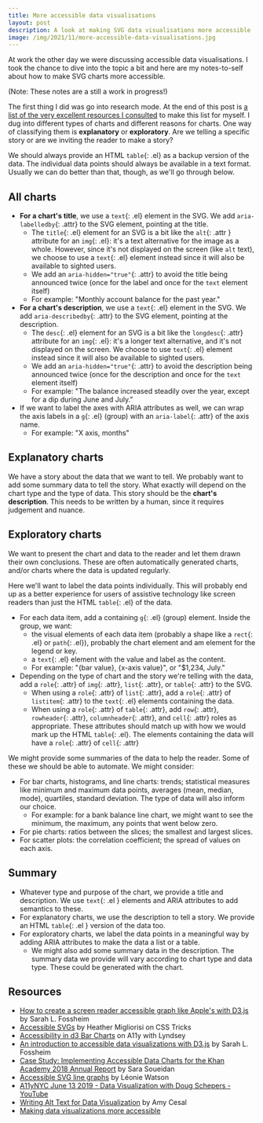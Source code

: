 ```yaml
---
title: More accessible data visualisations
layout: post
description: A look at making SVG data visualisations more accessible
image: /img/2021/11/more-accessible-data-visualisations.jpg
---
```


At work the other day we were discussing accessible data visualisations. I took the chance to dive into the topic a bit and here are my notes-to-self about how to make SVG charts more accessible.

(Note: These notes are a still a work in progress!)

The first thing I did was go into research mode. At the end of this post is [a list of the very excellent resources I consulted](#resources) to make this list for myself. I dug into different types of charts and different reasons for charts. One way of classifying them is **explanatory** or **exploratory**. Are we telling a specific story or are we inviting the reader to make a story?

We should always provide an HTML `table`{: .el} as a backup version of the data. The individual data points should always be available in a text format. Usually we can do better than that, though, as we'll go through below.

## All charts

- **For a chart's title**, we use a `text`{: .el} element in the SVG. We add `aria-labelledby`{: .attr} to the SVG element, pointing at the title.
  - The `title`{: .el} element for an SVG is a bit like the `alt`{: .attr } attribute for an `img`{: .el}: it's a text alternative for the image as a whole. However, since it's not displayed on the screen (like `alt` text), we choose to use a `text`{: .el} element instead since it will also be available to sighted users.
  - We add an `aria-hidden="true"`{: .attr} to avoid the title being announced twice (once for the label and once for the `text` element itself)
  - For example: "Monthly account balance for the past year."
- **For a chart's description**, we use a `text`{: .el} element in the SVG. We add `aria-describedby`{: .attr} to the SVG element, pointing at the description.
  - The `desc`{: .el} element for an SVG is a bit like the `longdesc`{: .attr} attribute for an `img`{: .el}: it's a longer text alternative, and it's not displayed on the screen. We choose to use `text`{: .el} element instead since it will also be available to sighted users.
  - We add an `aria-hidden="true"`{: .attr} to avoid the description being announced twice (once for the description and once for the `text` element itself)
  - For example: "The balance increased steadily over the year, except for a dip during June and July."
- If we want to label the axes with ARIA attributes as well, we can wrap the axis labels in a `g`{: .el} (group) with an `aria-label`{: .attr} of the axis name.
  - For example: "X axis, months"

## Explanatory charts

We have a story about the data that we want to tell. We probably want to add some summary data to tell the story. What exactly will depend on the chart type and the type of data. This story should be the **chart's description**. This needs to be written by a human, since it requires judgement and nuance.

## Exploratory charts

We want to present the chart and data to the reader and let them drawn their own conclusions. These are often automatically generated charts, and/or charts where the data is updated regularly.

Here we'll want to label the data points individually. This will probably end up as a better experience for users of assistive technology like screen readers than just the HTML `table`{: .el} of the data.

- For each data item, add a containing `g`{: .el} (group) element. Inside the group, we want:
  - the visual elements of each data item (probably a shape like a `rect`{: .el} or `path`{: .el}), probably the chart element and am element for the legend or key.
  - a `text`{: .el} element with the value and label as the content.
  - For example: "{bar value}, {x-axis value}", or "$1,234, July."
- Depending on the type of chart and the story we're telling with the data, add a `role`{: .attr} of `img`{: .attr}, `list`{: .attr}, or `table`{: .attr} to the SVG.
  - When using a `role`{: .attr} of `list`{: .attr}, add a `role`{: .attr} of `listitem`{: .attr} to the `text`{: .el} elements containing the data.
  - When using a `role`{: .attr} of `table`{: .attr}, add `row`{: .attr}, `rowheader`{: .attr}, `columnheader`{: .attr}, and `cell`{: .attr} roles as appropriate. These attributes should match up with how we would mark up the HTML `table`{: .el}. The elements containing the data will have a `role`{: .attr} of `cell`{: .attr}

We might provide some summaries of the data to help the reader. Some of these we should be able to automate. We might consider:

- For bar charts, histograms, and line charts: trends; statistical measures like minimum and maximum data points, averages (mean, median, mode), quartiles, standard deviation. The type of data will also inform our choice.
  - For example: for a bank balance line chart, we might want to see the minimum, the maximum, any points that went below zero.
- For pie charts: ratios between the slices; the smallest and largest slices.
- For scatter plots: the correlation coefficient; the spread of values on each axis.

## Summary

- Whatever type and purpose of the chart, we provide a title and description. We use `text`{: .el } elements and ARIA attributes to add semantics to these.
- For explanatory charts, we use the description to tell a story. We provide an HTML `table`{: .el } version of the data too.
- For exploratory charts, we label the data points in a meaningful way by adding ARIA attributes to make the data a list or a table.
  - We might also add some summary data in the description. The summary data we provide will vary according to chart type and data type. These could be generated with the chart.

## Resources

- [How to create a screen reader accessible graph like Apple's with D3.js](https://fossheim.io/writing/posts/apple-dataviz-a11y-tutorial/) by Sarah L. Fossheim
- [Accessible SVGs](https://css-tricks.com/accessible-svgs/) by Heather Migliorisi on CSS Tricks
- [Accessibility in d3 Bar Charts](https://www.a11ywithlindsey.com/blog/accessibility-d3-bar-charts) on A11y with Lyndsey
- [An introduction to accessible data visualizations with D3.js](https://fossheim.io/writing/posts/accessible-dataviz-d3-intro/) by Sarah L. Fossheim
- [Case Study: Implementing Accessible Data Charts for the Khan Academy 2018 Annual Report](https://www.sarasoueidan.com/blog/accessible-data-charts-for-khan-academy-2018-annual-report/) by Sara Soueidan
- [Accessible SVG line graphs](https://tink.uk/accessible-svg-line-graphs/) by Léonie
  Watson
- [A11yNYC June 13 2019 - Data Visualization with Doug Schepers - YouTube](https://www.youtube.com/watch?v=hmCC9XlaB9E)
- [Writing Alt Text for Data Visualization](https://medium.com/nightingale/writing-alt-text-for-data-visualization-2a218ef43f81) by Amy Cesal
- [Making data visualizations more accessible](https://news.mit.edu/2021/data-visualizations-accessible-blind-1012)
